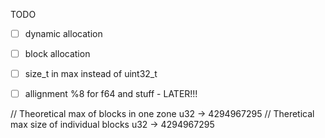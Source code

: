 TODO

- [ ] dynamic allocation
- [ ] block allocation
- [ ] size_t in max instead of uint32_t
- [ ] allignment %8 for f64 and stuff - LATER!!!


// Theoretical max of blocks in one zone u32 -> 4294967295
// Theretical max size of individual blocks u32 -> 4294967295
